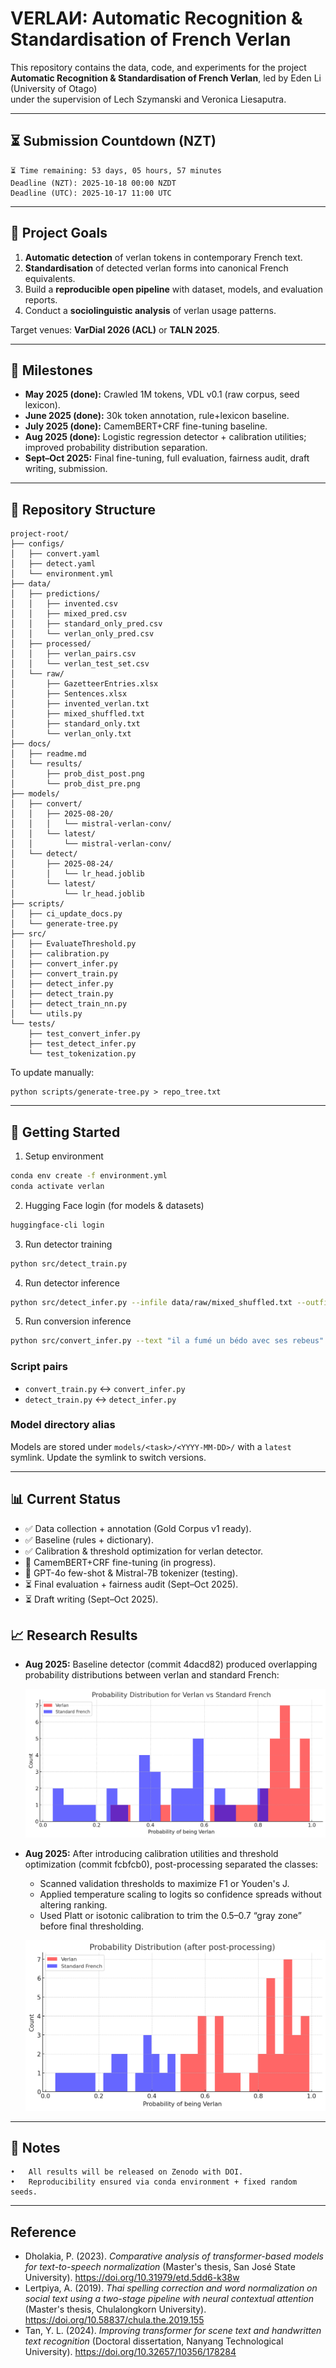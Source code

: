 # VERLAИ: Automatic Recognition & Standardisation of French Verlan

This repository contains the data, code, and experiments for the project  
**Automatic Recognition & Standardisation of French Verlan**, led by Eden Li (University of Otago)  
under the supervision of Lech Szymanski and Veronica Liesaputra.

---

## ⏳ Submission Countdown (NZT)

<!-- DUE:START -->
```text
⏳ Time remaining: 53 days, 05 hours, 57 minutes
Deadline (NZT): 2025-10-18 00:00 NZDT
Deadline (UTC): 2025-10-17 11:00 UTC
```
<!-- DUE:END -->

---

## 🎯 Project Goals

1. **Automatic detection** of verlan tokens in contemporary French text.  
2. **Standardisation** of detected verlan forms into canonical French equivalents.  
3. Build a **reproducible open pipeline** with dataset, models, and evaluation reports.  
4. Conduct a **sociolinguistic analysis** of verlan usage patterns.

Target venues: **VarDial 2026 (ACL)** or **TALN 2025**.

---

## 📆 Milestones

- **May 2025 (done):** Crawled 1M tokens, VDL v0.1 (raw corpus, seed lexicon).
- **June 2025 (done):** 30k token annotation, rule+lexicon baseline.
- **July 2025 (done):** CamemBERT+CRF fine-tuning baseline.
- **Aug 2025 (done):** Logistic regression detector + calibration utilities; improved probability distribution separation.
- **Sept–Oct 2025:** Final fine-tuning, full evaluation, fairness audit, draft writing, submission.

---

## 📂 Repository Structure

<!-- TREE:START -->
```text
project-root/
├── configs/
│   ├── convert.yaml
│   ├── detect.yaml
│   └── environment.yml
├── data/
│   ├── predictions/
│   │   ├── invented.csv
│   │   ├── mixed_pred.csv
│   │   ├── standard_only_pred.csv
│   │   └── verlan_only_pred.csv
│   ├── processed/
│   │   ├── verlan_pairs.csv
│   │   └── verlan_test_set.csv
│   └── raw/
│       ├── GazetteerEntries.xlsx
│       ├── Sentences.xlsx
│       ├── invented_verlan.txt
│       ├── mixed_shuffled.txt
│       ├── standard_only.txt
│       └── verlan_only.txt
├── docs/
│   ├── readme.md
│   └── results/
│       ├── prob_dist_post.png
│       └── prob_dist_pre.png
├── models/
│   ├── convert/
│   │   ├── 2025-08-20/
│   │   │   └── mistral-verlan-conv/
│   │   └── latest/
│   │       └── mistral-verlan-conv/
│   └── detect/
│       ├── 2025-08-24/
│       │   └── lr_head.joblib
│       └── latest/
│           └── lr_head.joblib
├── scripts/
│   ├── ci_update_docs.py
│   └── generate-tree.py
├── src/
│   ├── EvaluateThreshold.py
│   ├── calibration.py
│   ├── convert_infer.py
│   ├── convert_train.py
│   ├── detect_infer.py
│   ├── detect_train.py
│   ├── detect_train_nn.py
│   └── utils.py
└── tests/
    ├── test_convert_infer.py
    ├── test_detect_infer.py
    └── test_tokenization.py
```
<!-- TREE:END -->

To update manually:
```text
python scripts/generate-tree.py > repo_tree.txt
```

---

## 🚀 Getting Started

1. Setup environment

```bash
conda env create -f environment.yml
conda activate verlan
```

2. Hugging Face login (for models & datasets)

```bash
huggingface-cli login
```

3. Run detector training

```bash
python src/detect_train.py
```

4. Run detector inference

```bash
python src/detect_infer.py --infile data/raw/mixed_shuffled.txt --outfile data/predictions/mixed_pred.csv --config configs/detect.yaml
```

5. Run conversion inference

```bash
python src/convert_infer.py --text "il a fumé un bédo avec ses rebeus" --config configs/convert.yaml
```

### Script pairs

- `convert_train.py` ↔ `convert_infer.py`
- `detect_train.py` ↔ `detect_infer.py`

### Model directory alias

Models are stored under `models/<task>/<YYYY-MM-DD>/` with a `latest` symlink.
Update the symlink to switch versions.


---

## 📊 Current Status
- ✅ Data collection + annotation (Gold Corpus v1 ready).
- ✅ Baseline (rules + dictionary).
- ✅ Calibration & threshold optimization for verlan detector.
- 🔄 CamemBERT+CRF fine-tuning (in progress).
- 🔄 GPT-4o few-shot & Mistral-7B tokenizer (testing).
- ⏳ Final evaluation + fairness audit (Sept–Oct 2025).
- ⏳ Draft writing (Sept–Oct 2025).

 
## 📈 Research Results

- **Aug 2025:** Baseline detector (commit 4dacd82) produced overlapping probability distributions between verlan and standard French:

  ![Probability Distribution for Verlan vs Standard French](results/prob_dist_pre.png)

- **Aug 2025:** After introducing calibration utilities and threshold optimization (commit fcbfcb0), post-processing separated the classes:
  - Scanned validation thresholds to maximize F1 or Youden's J.
  - Applied temperature scaling to logits so confidence spreads without altering ranking.
  - Used Platt or isotonic calibration to trim the 0.5–0.7 “gray zone” before final thresholding.

  ![Probability Distribution after post-processing](results/prob_dist_post.png)

---

## 📌 Notes
	•	All results will be released on Zenodo with DOI.
	•	Reproducibility ensured via conda environment + fixed random seeds.


---

## Reference

- Dholakia, P. (2023). *Comparative analysis of transformer-based models for text-to-speech normalization* (Master's thesis, San José State University). https://doi.org/10.31979/etd.5dd6-k38w
- Lertpiya, A. (2019). *Thai spelling correction and word normalization on social text using a two-stage pipeline with neural contextual attention* (Master's thesis, Chulalongkorn University). https://doi.org/10.58837/chula.the.2019.155
- Tan, Y. L. (2024). *Improving transformer for scene text and handwritten text recognition* (Doctoral dissertation, Nanyang Technological University). https://doi.org/10.32657/10356/178284